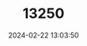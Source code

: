 ---
title: "13250"
category: "Mesoplodon mirus"
draft: false
date: 2024-02-22 13:03:50
languages:
  Spanish; Castilian: ["Ballena De Pico De True", "Zifio De True"]
  French: ["Mésoplodon  De True"]
  English: ["True's Beaked Whale"]
---